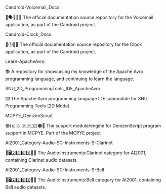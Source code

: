 
Candroid-Voicemail_Docs

🤖️🗣️📧️📱️📖️ The official documentation source repository for the Voicemail application, as part of the Candroid project.

Candroid-Clock_Docs

🤖️🕒️📱️📖️ The official documentation source repository for the Clock application, as part of the Candroid project.

Learn-ApacheAvro

📚️ A repository for showcasing my knowledge of the Apache Avro programming language, and continuing to learn the language.

SNU_2D_ProgrammingTools_IDE_ApacheAvro

⌨️ The Apache Avro programming language IDE submodule for SNU Programming Tools (2D Mode) 

MCPYE_DenizenScript

🟢️(🇲.🇨.🇵.🇾.🇪)🟤️📜️ The support module/engine for DenizenScript program support in MCPYE. Part of the MCPYE project

AI2001_Category-Audio-SC-Instruments-S-Clarinet

🧠️🖥️2️⃣️0️⃣️0️⃣️1️⃣️🎼️🎶️ The Audio:Instruments:Clarinet category for AI2001, containing Clarinet audio datasets.

AI2001_Category-Audio-SC-Instruments-S-Bell

🧠️🖥️2️⃣️0️⃣️0️⃣️1️⃣️🎼️🎶️ The Audio:Instruments:Bell category for AI2001, containing Bell audio datasets.

